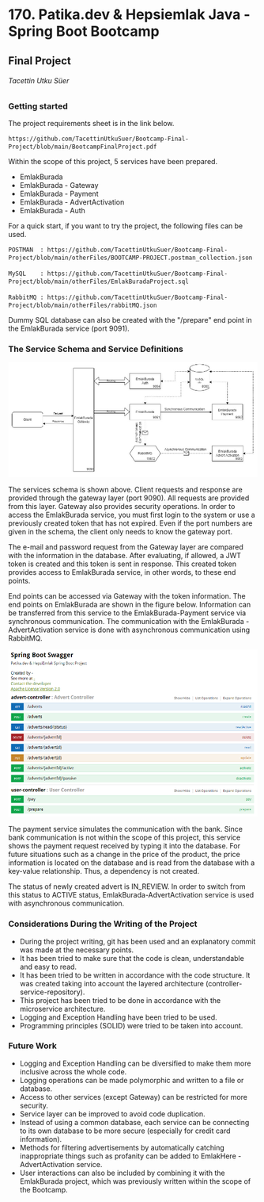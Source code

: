#  170. Patika.dev & Hepsiemlak Java - Spring Boot Bootcamp



## Final Project

###### Tacettin Utku Süer



### Getting started

The project requirements sheet is in the link below.

```
https://github.com/TacettinUtkuSuer/Bootcamp-Final-Project/blob/main/BootcampFinalProject.pdf
```

Within the scope of this project, 5 services have been prepared.

- EmlakBurada
- EmlakBurada - Gateway
- EmlakBurada - Payment
- EmlakBurada - AdvertActivation
- EmlakBurada - Auth

For a quick start, if you want to try the project, the following files can be used.

```
POSTMAN  : https://github.com/TacettinUtkuSuer/Bootcamp-Final-Project/blob/main/otherFiles/BOOTCAMP-PROJECT.postman_collection.json

MySQL    : https://github.com/TacettinUtkuSuer/Bootcamp-Final-Project/blob/main/otherFiles/EmlakBuradaProject.sql

RabbitMQ : https://github.com/TacettinUtkuSuer/Bootcamp-Final-Project/blob/main/otherFiles/rabbitMQ.json
```

Dummy SQL database can also be created with the "/prepare" end point in the EmlakBurada service (port 9091).



### The Service Schema and Service Definitions

![UML diagram](otherFiles/figures/Schema.jpg)

The services schema is shown above. Client requests and response are provided through the gateway layer (port 9090). All requests are provided from this layer. Gateway also provides security operations. In order to access the EmlakBurada service, you must first login to the system or use a previously created token that has not expired. Even if the port numbers are given in the schema, the client only needs to know the gateway port.



The e-mail and password request from the Gateway layer are compared with the information in the database. After evaluating, if allowed, a JWT token is created and this token is sent in response. This created token provides access to EmlakBurada service, in other words, to these end points.



End points can be accessed via Gateway with the token information. The end points on EmlakBurada are shown in the figure below. Information can be transferred from this service to the EmlakBurada-Payment service via synchronous communication. The communication with the EmlakBurada - AdvertActivation service is done with asynchronous communication using RabbitMQ.



![HepsiEmlak-Swagger](otherFiles/figures/HepsiEmlak-Swagger.PNG)



The payment service simulates the communication with the bank. Since bank communication is not within the scope of this project, this service shows the payment request received by typing it into the database. For future situations such as a change in the price of the product, the price information is located on the database and is read from the database with a key-value relationship. Thus, a dependency is not created.



The status of newly created advert is IN_REVIEW. In order to switch from this status to ACTIVE status, EmlakBurada-AdvertActivation service is used with asynchronous communication.



### Considerations During the Writing of the Project

- During the project writing, git has been used and an explanatory commit was made at the necessary points.
- It has been tried to make sure that the code is clean, understandable and easy to read.
- It has been tried to be written in accordance with the code structure. It was created taking into account the layered architecture (controller-service-repository). 
- This project has been tried to be done in accordance with the microservice architecture.
- Logging and Exception Handling have been tried to be used.
- Programming principles (SOLID) were tried to be taken into account.



### Future Work

- Logging and Exception Handling can be diversified to make them more inclusive across the whole code.
- Logging operations can be made polymorphic and written to a file or database.
- Access to other services (except Gateway) can be restricted for more security.
- Service layer can be improved to avoid code duplication.
- Instead of using a common database, each service can be connecting to its own database to be more secure (especially for credit card information).
- Methods for filtering advertisements by automatically catching inappropriate things such as profanity can be added to EmlakHere - AdvertActivation service.
- User interactions can also be included by combining it with the EmlakBurada project, which was previously written within the scope of the Bootcamp.




























